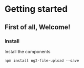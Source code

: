 # Getting started

## First of all, Welcome!

### Install

Install the components

```text
npm install ng2-file-upload --save
```
